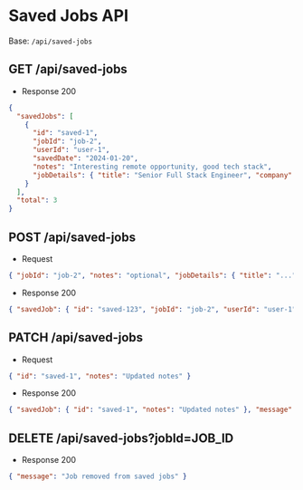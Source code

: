 # Saved Jobs API

Base: `/api/saved-jobs`

## GET /api/saved-jobs
- Response 200
```json
{
  "savedJobs": [
    {
      "id": "saved-1",
      "jobId": "job-2",
      "userId": "user-1",
      "savedDate": "2024-01-20",
      "notes": "Interesting remote opportunity, good tech stack",
      "jobDetails": { "title": "Senior Full Stack Engineer", "company": "InnovateCorp", "location": "Remote", "salary": "$120k - $150k", "category": "target" }
    }
  ],
  "total": 3
}
```

## POST /api/saved-jobs
- Request
```json
{ "jobId": "job-2", "notes": "optional", "jobDetails": { "title": "..." } }
```
- Response 200
```json
{ "savedJob": { "id": "saved-123", "jobId": "job-2", "userId": "user-1", "savedDate": "2024-01-21", "notes": "optional", "jobDetails": {} }, "message": "Job saved successfully" }
```

## PATCH /api/saved-jobs
- Request
```json
{ "id": "saved-1", "notes": "Updated notes" }
```
- Response 200
```json
{ "savedJob": { "id": "saved-1", "notes": "Updated notes" }, "message": "Saved job updated successfully" }
```

## DELETE /api/saved-jobs?jobId=JOB_ID
- Response 200
```json
{ "message": "Job removed from saved jobs" }
```
